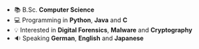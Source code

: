- :books: B.Sc. **Computer Science**
- :computer: Programming in **Python**, **Java** and **C**
- :bulb: Interested in **Digital Forensics**, **Malware** and **Cryptography**
- :sound: Speaking **German**, **English** and **Japanese**
